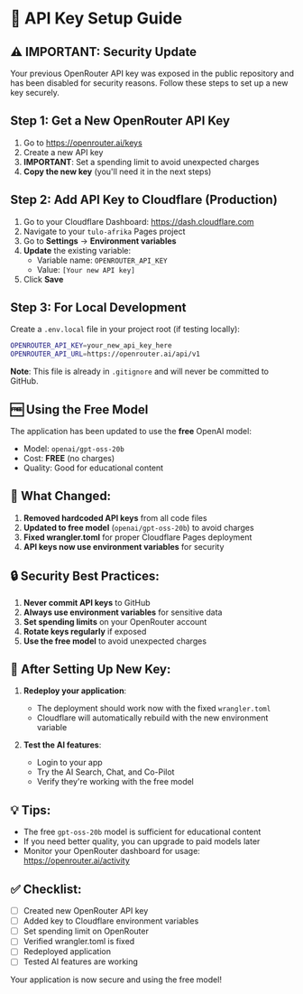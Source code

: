 # 🔐 API Key Setup Guide

## ⚠️ IMPORTANT: Security Update

Your previous OpenRouter API key was exposed in the public repository and has been disabled for security reasons. Follow these steps to set up a new key securely.

## Step 1: Get a New OpenRouter API Key

1. Go to https://openrouter.ai/keys
2. Create a new API key
3. **IMPORTANT**: Set a spending limit to avoid unexpected charges
4. **Copy the new key** (you'll need it in the next steps)

## Step 2: Add API Key to Cloudflare (Production)

1. Go to your Cloudflare Dashboard: https://dash.cloudflare.com
2. Navigate to your `tulo-afrika` Pages project
3. Go to **Settings** → **Environment variables**
4. **Update** the existing variable:
   - Variable name: `OPENROUTER_API_KEY`
   - Value: `[Your new API key]`
5. Click **Save**

## Step 3: For Local Development

Create a `.env.local` file in your project root (if testing locally):

```bash
OPENROUTER_API_KEY=your_new_api_key_here
OPENROUTER_API_URL=https://openrouter.ai/api/v1
```

**Note**: This file is already in `.gitignore` and will never be committed to GitHub.

## 🆓 Using the Free Model

The application has been updated to use the **free** OpenAI model:
- Model: `openai/gpt-oss-20b`
- Cost: **FREE** (no charges)
- Quality: Good for educational content

## 📝 What Changed:

1. **Removed hardcoded API keys** from all code files
2. **Updated to free model** (`openai/gpt-oss-20b`) to avoid charges
3. **Fixed wrangler.toml** for proper Cloudflare Pages deployment
4. **API keys now use environment variables** for security

## 🔒 Security Best Practices:

1. **Never commit API keys** to GitHub
2. **Always use environment variables** for sensitive data
3. **Set spending limits** on your OpenRouter account
4. **Rotate keys regularly** if exposed
5. **Use the free model** to avoid unexpected charges

## 🚀 After Setting Up New Key:

1. **Redeploy your application**:
   - The deployment should work now with the fixed `wrangler.toml`
   - Cloudflare will automatically rebuild with the new environment variable

2. **Test the AI features**:
   - Login to your app
   - Try the AI Search, Chat, and Co-Pilot
   - Verify they're working with the free model

## 💡 Tips:

- The free `gpt-oss-20b` model is sufficient for educational content
- If you need better quality, you can upgrade to paid models later
- Monitor your OpenRouter dashboard for usage: https://openrouter.ai/activity

## ✅ Checklist:

- [ ] Created new OpenRouter API key
- [ ] Added key to Cloudflare environment variables
- [ ] Set spending limit on OpenRouter
- [ ] Verified wrangler.toml is fixed
- [ ] Redeployed application
- [ ] Tested AI features are working

Your application is now secure and using the free model!